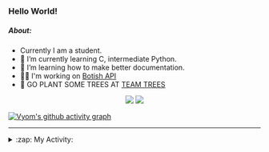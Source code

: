 ### Hello World!

##### About:
- Currently I am a student.
- 🌱 I’m currently learning C, intermediate Python.
- 🌱 I’m learning how to make better documentation.
- 👨‍💻 I'm working on [Botish API](https://github.com/Vyvy-vi/api)
- 🌱 GO PLANT SOME TREES AT [TEAM TREES](https://teamtrees.org/)

<p align="center">
  <a href="https://twitter.com/Vyvy_viM"><img target="_blank" src="https://img.shields.io/badge/twitter%20@Vyvy_viM-0D95E8?style=for-the-badge&logo=twitter&logoColor=white"/></a> 
  <a href="https://vyvy-vi.github.io/portfolio"><img target="_blank" src="https://img.shields.io/badge/-I_love_open_source-green?style=for-the-badge&logo=github&logoColor=black"/></a> 
</p>

[![Vyom's github activity graph](https://activity-graph.herokuapp.com/graph?username=Vyvy-vi)](https://github.com/ashutosh00710/github-readme-activity-graph)

---
<details>
  <summary>:zap: My Activity:</summary>
  
<!--START_SECTION:waka-->
![Code Time](http://img.shields.io/badge/Code%20Time-536%20hrs%206%20mins-blue)

**I'm a Night 🦉** 

```text
🌞 Morning    46 commits     █░░░░░░░░░░░░░░░░░░░░░░░░   7.37% 
🌆 Daytime    162 commits    ██████░░░░░░░░░░░░░░░░░░░   25.96% 
🌃 Evening    209 commits    ████████░░░░░░░░░░░░░░░░░   33.49% 
🌙 Night      207 commits    ████████░░░░░░░░░░░░░░░░░   33.17%

```
📅 **I'm Most Productive on Sunday** 

```text
Monday       63 commits     ██░░░░░░░░░░░░░░░░░░░░░░░   10.1% 
Tuesday      101 commits    ████░░░░░░░░░░░░░░░░░░░░░   16.19% 
Wednesday    90 commits     ███░░░░░░░░░░░░░░░░░░░░░░   14.42% 
Thursday     83 commits     ███░░░░░░░░░░░░░░░░░░░░░░   13.3% 
Friday       60 commits     ██░░░░░░░░░░░░░░░░░░░░░░░   9.62% 
Saturday     81 commits     ███░░░░░░░░░░░░░░░░░░░░░░   12.98% 
Sunday       146 commits    █████░░░░░░░░░░░░░░░░░░░░   23.4%

```


📊 **This Week I Spent My Time On** 

```text
🔥 Editors: 
Vim                      6 hrs 13 mins       █████████████████████████   100.0%

🐱‍💻 Projects: 
TEC-Discord-Automation   2 hrs 42 mins       ███████████░░░░░░░░░░░░░░   43.53% 
tec-onboarding-bot       1 hr 36 mins        ██████░░░░░░░░░░░░░░░░░░░   25.9% 
botish-api               34 mins             ██░░░░░░░░░░░░░░░░░░░░░░░   9.16% 
Unknown Project          23 mins             █░░░░░░░░░░░░░░░░░░░░░░░░   6.19% 
puzzle-11-Vyvy-vi        21 mins             █░░░░░░░░░░░░░░░░░░░░░░░░   5.68%

```


 Last Updated on 27/12/2021
<!--END_SECTION:waka-->
</details>
